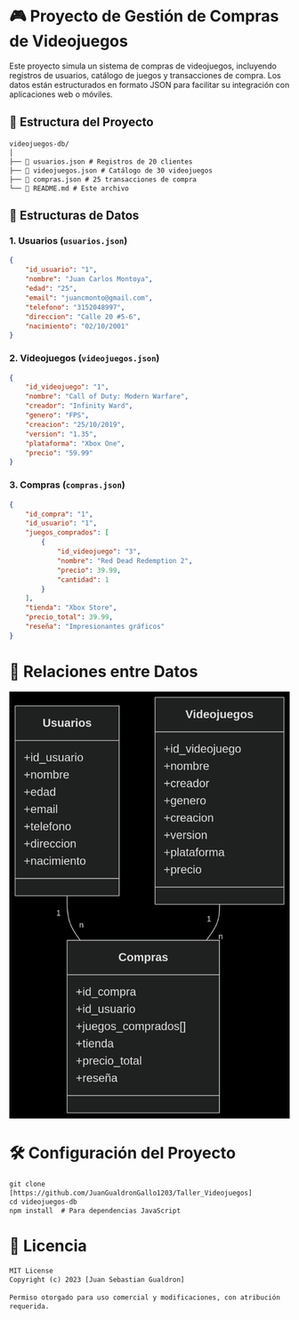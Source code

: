 # 🎮 Proyecto de Gestión de Compras de Videojuegos

Este proyecto simula un sistema de compras de videojuegos, incluyendo registros de usuarios, catálogo de juegos y transacciones de compra. Los datos están estructurados en formato JSON para facilitar su integración con aplicaciones web o móviles.

## 📂 Estructura del Proyecto
```
videojuegos-db/
│
├── 📄 usuarios.json # Registros de 20 clientes
├── 📄 videojuegos.json # Catálogo de 30 videojuegos
├── 📄 compras.json # 25 transacciones de compra
└── 📄 README.md # Este archivo
```

## 🧩 Estructuras de Datos

### 1. Usuarios (`usuarios.json`)
```json
{
    "id_usuario": "1",
    "nombre": "Juan Carlos Montoya",
    "edad": "25",
    "email": "juancmonto@gmail.com",
    "telefono": "3152048997",
    "direccion": "Calle 20 #5-6",
    "nacimiento": "02/10/2001"
}
```

### 2. Videojuegos (`videojuegos.json`)
```json
{
    "id_videojuego": "1",
    "nombre": "Call of Duty: Modern Warfare",
    "creador": "Infinity Ward",
    "genero": "FPS",
    "creacion": "25/10/2019",
    "version": "1.35",
    "plataforma": "Xbox One",
    "precio": "59.99"
}
```

### 3. Compras (`compras.json`)
```json
{
    "id_compra": "1",
    "id_usuario": "1",
    "juegos_comprados": [
        {
            "id_videojuego": "3",
            "nombre": "Red Dead Redemption 2",
            "precio": 39.99,
            "cantidad": 1
        }
    ],
    "tienda": "Xbox Store",
    "precio_total": 39.99,
    "reseña": "Impresionantes gráficos"
}
```
# 🔗 Relaciones entre Datos

![alt text](./img/diagrama.png)


#  🛠️ Configuración del Proyecto
```
git clone [https://github.com/JuanGualdronGallo1203/Taller_Videojuegos]
cd videojuegos-db
npm install  # Para dependencias JavaScript
```

# 📝 Licencia
```
MIT License
Copyright (c) 2023 [Juan Sebastian Gualdron]

Permiso otorgado para uso comercial y modificaciones, con atribución requerida.
```